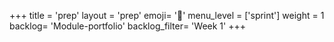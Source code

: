 +++
title = 'prep'
layout = 'prep'
emoji= '📝'
menu_level = ['sprint']
weight = 1
backlog= 'Module-portfolio'
backlog_filter= 'Week 1'
+++


